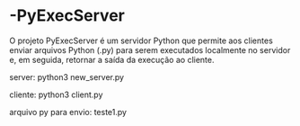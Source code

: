 # -PyExecServer
O projeto PyExecServer é um servidor Python que permite aos clientes enviar arquivos Python (.py) para serem executados localmente no servidor e, em seguida, retornar a saída da execução ao cliente.

server:
python3 new_server.py

cliente:
python3 client.py

arquivo py para envio:
teste1.py
